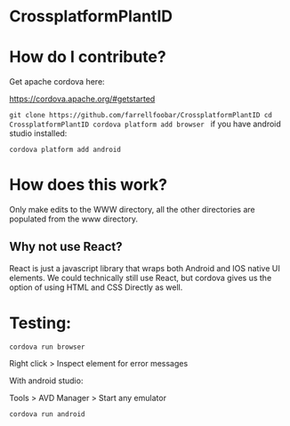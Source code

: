 # CrossplatformPlantID
# How do I contribute?
Get apache cordova here:

https://cordova.apache.org/#getstarted

`
git clone https://github.com/farrellfoobar/CrossplatformPlantID
cd CrossplatformPlantID
cordova platform add browser 
`
if you have android studio installed:

`cordova platform add android`

# How does this work?
Only make edits to the WWW directory, all the other directories are populated from the www directory.
## Why not use React?
React is just a javascript library that wraps both Android and IOS native UI elements. We could technically still use React, but cordova gives us the option of using HTML and CSS Directly as well.

# Testing:
`cordova run browser`

Right click > Inspect element for error messages

With android studio:

Tools > AVD Manager > Start any emulator

`cordova run android`

